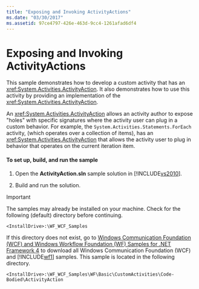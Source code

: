 ```yaml
---
title: "Exposing and Invoking ActivityActions"
ms.date: "03/30/2017"
ms.assetid: 97ce4797-426e-463d-9cc4-1261afad6df4
---
```

# Exposing and Invoking ActivityActions
This sample demonstrates how to develop a custom activity that has an <xref:System.Activities.ActivityAction>. It also demonstrates how to use this activity by providing an implementation of the <xref:System.Activities.ActivityAction>.  
  
 An <xref:System.Activities.ActivityAction> allows an activity author to expose "holes" with specific signatures where the activity user can plug in a custom behavior. For example, the <!--zz <xref:System.Activities.Statements.ForEach>--> `System.Activities.Statements.ForEach` activity, (which operates over a collection of items), has an <xref:System.Activities.ActivityAction> that allows the activity user to plug in behavior that operates on the current iteration item.  
  
#### To set up, build, and run the sample  
  
1. Open the **ActivityAction.sln** sample solution in [!INCLUDE[vs2010](../../../../includes/vs2010-md.md)].  
  
2. Build and run the solution.  
  
> [!IMPORTANT]
>  The samples may already be installed on your machine. Check for the following (default) directory before continuing.  
> 
>  `<InstallDrive>:\WF_WCF_Samples`  
> 
>  If this directory does not exist, go to [Windows Communication Foundation (WCF) and Windows Workflow Foundation (WF) Samples for .NET Framework 4](http://go.microsoft.com/fwlink/?LinkId=150780) to download all Windows Communication Foundation (WCF) and [!INCLUDE[wf1](../../../../includes/wf1-md.md)] samples. This sample is located in the following directory.  
> 
>  `<InstallDrive>:\WF_WCF_Samples\WF\Basic\CustomActivities\Code-Bodied\ActivityAction`